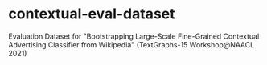 # contextual-eval-dataset
Evaluation Dataset for "Bootstrapping Large-Scale Fine-Grained Contextual Advertising Classifier from Wikipedia" (TextGraphs-15 Workshop@NAACL 2021)
